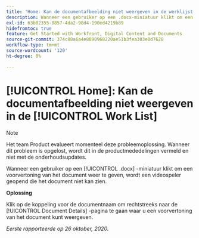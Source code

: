 ```yaml
---
title: 'Home: Kan de documentafbeelding niet weergeven in de werklijst'
description: Wanneer een gebruiker op een .docx-miniatuur klikt om een voorvertoning van het document weer te geven, wordt een videospeler geopend die het document niet kan zien.
exl-id: 63b02355-0857-4da2-98d4-190ed4219b89
hidefromtoc: true
feature: Get Started with Workfront, Digital Content and Documents
source-git-commit: 374c88a6a4e8890968220ae51b3fea303e0d7628
workflow-type: tm+mt
source-wordcount: '120'
ht-degree: 0%

---
```


# [!UICONTROL Home]: Kan de documentafbeelding niet weergeven in de [!UICONTROL Work List]

<!--Article created by request-->

>[!NOTE]
>
>Het team Product evalueert momenteel deze probleemoplossing. Wanneer dit probleem is opgelost, wordt dit in de productmededelingen vermeld en niet met de onderhoudsupdates.

Wanneer een gebruiker op een [!UICONTROL .docx] -miniatuur klikt om een voorvertoning van het document weer te geven, wordt een videospeler geopend die het document niet kan zien.

**Oplossing**

Klik op de koppeling voor de documentnaam om rechtstreeks naar de [!UICONTROL Document Details] -pagina te gaan waar u een voorvertoning van het document kunt weergeven.

_Eerste rapporteerde op 26 oktober, 2020._
